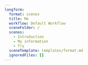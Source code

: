 ```yaml
---
longform:
  format: scenes
  title: Me
  workflow: Default Workflow
  sceneFolder: /
  scenes:
    - Introduction
    - My information
    - Try
  sceneTemplate: templates/format.md
  ignoredFiles: []
---
```


